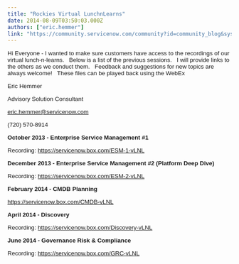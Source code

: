 ```yaml
---
title: "Rockies Virtual LunchnLearns"
date: 2014-08-09T03:50:03.000Z
authors: ["eric.hemmer"]
link: "https://community.servicenow.com/community?id=community_blog&sys_id=7bbcae25dbd0dbc01dcaf3231f9619a6"
---
```

<p><span style="font-size: 10pt; font-family: Arial;">Hi Everyone - I wanted to make sure customers have access to the recordings of our virtual lunch-n-learns.   Below is a list of the previous sessions.   I will provide links to the others as we conduct them.   Feedback and suggestions for new topics are always welcome!   These files can be played back using the WebEx </span></p><p></p><p><span style="font-size: 10pt; font-family: Arial;">Eric Hemmer</span></p><p><span style="font-size: 10pt; font-family: Arial;">Advisory Solution Consultant</span></p><p><span style="font-size: 10pt; font-family: Arial;"><a title="k-email-small" class="jive-link-email-small" href="mailto:eric.hemmer@servicenow.com">eric.hemmer@servicenow.com</a></span></p><p><span style="font-size: 10pt; font-family: Arial;">(720) 570-8914</span></p><p></p><p><strong style="font-size: 10pt; font-family: Arial;">October 2013 - Enterprise Service Management #1</strong></p><p><span style="font-size: 10pt; font-family: Arial;">Recording: <a href="https://servicenow.box.com/ESM-1-vLNL" title="https://servicenow.box.com/ESM-1-vLNL">https://servicenow.box.com/ESM-1-vLNL</a></span></p><p></p><p><strong style="font-size: 10pt; font-family: Arial;">December 2013 - Enterprise Service Management #2 (Platform Deep Dive)</strong></p><p><span style="font-size: 10pt; font-family: Arial;">Recording: <a href="https://servicenow.box.com/ESM-2-vLNL" title="https://servicenow.box.com/ESM-2-vLNL">https://servicenow.box.com/ESM-2-vLNL</a></span></p><p></p><p><strong style="font-size: 10pt; font-family: Arial;">February 2014 - CMDB Planning</strong></p><p><span style="font-size: 10pt; font-family: Arial;"><a href="https://servicenow.box.com/CMDB-vLNL" title="https://servicenow.box.com/CMDB-vLNL">https://servicenow.box.com/CMDB-vLNL</a></span></p><p></p><p><strong style="font-size: 10pt; font-family: Arial;">April 2014 - Discovery</strong></p><p><span style="font-size: 10pt; font-family: Arial;">Recording: <a href="https://servicenow.box.com/Discovery-vLNL" title="https://servicenow.box.com/Discovery-vLNL">https://servicenow.box.com/Discovery-vLNL</a></span></p><p></p><p><strong style="font-size: 10pt; font-family: Arial;">June 2014 - Governance Risk &amp; Compliance</strong></p><p><span style="font-size: 10pt; font-family: Arial;">Recording: <a href="https://servicenow.box.com/GRC-vLNL" title="https://servicenow.box.com/GRC-vLNL">https://servicenow.box.com/GRC-vLNL</a></span></p>